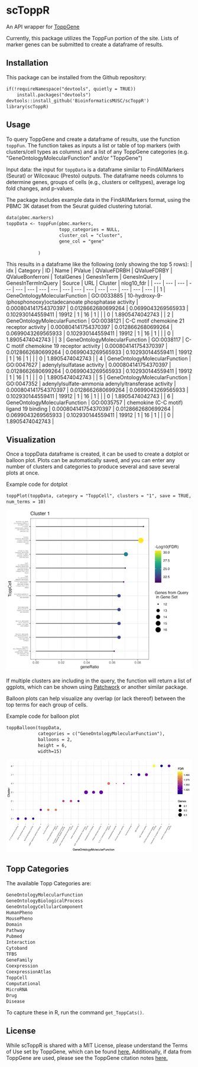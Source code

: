 # scToppR

An API wrapper for [ToppGene](https://toppgene.cchmc.org/)

Currently, this package utilizes the ToppFun portion of the site. Lists of marker genes can be submitted to create a dataframe of results.

## Installation

This package can be installed from the Github repository:

```         
if(!requireNamespace("devtools", quietly = TRUE))
    install.packages("devtools")
devtools::install_github('BioinformaticsMUSC/scToppR')
library(scToppR)
```

## Usage

To query ToppGene and create a dataframe of results, use the function `toppFun`. The function takes as inputs a list or table of top markers (with clusters/cell types as columns) and a list of any ToppGene categories (e.g. "GeneOntologyMolecularFunction" and/or "ToppGene")

Input data: the input for `toppData` is a dataframe similar to FindAllMarkers (Seurat) or Wilcoxauc (Presto) outputs. The dataframe needs columns to determine genes, groups of cells (e.g., clusters or celltypes), average log fold changes, and p-values. 

The package includes example data in the FindAllMarkers format, using the PBMC 3K dataset from the Seurat guided clustering tutorial.

```         
data(pbmc.markers)
toppData <- toppFun(pbmc.markers, 
                    topp_categories = NULL,
                    cluster_col = "cluster",
                    gene_col = "gene"

            )
```

This results in a dataframe like the following (only showing the top 5 rows): 
| idx | Category | ID | Name | PValue | QValueFDRBH | QValueFDRBY | QValueBonferroni | TotalGenes | GenesInTerm | GenesInQuery | GenesInTermInQuery | Source | URL | Cluster | nlog10_fdr |
| --- | --- | --- | --- | --- | --- | --- | --- | --- | --- | --- | --- | --- | --- | --- | --- |
| 1 | GeneOntologyMolecularFunction | GO:0033885 | 10-hydroxy-9-(phosphonooxy)octadecanoate phosphatase activity | 0.000804141754370397 | 0.0128662680699264 | 0.0699043269565933 | 0.102930144559411 | 19912 | 1 | 16 | 1 |   |   | 0 | 1.8905474042743 |
| 2 | GeneOntologyMolecularFunction | GO:0038121 | C-C motif chemokine 21 receptor activity | 0.000804141754370397 | 0.0128662680699264 | 0.0699043269565933 | 0.102930144559411 | 19912 | 1 | 16 | 1 |   |   | 0 | 1.8905474042743 |
| 3 | GeneOntologyMolecularFunction | GO:0038117 | C-C motif chemokine 19 receptor activity | 0.000804141754370397 | 0.0128662680699264 | 0.0699043269565933 | 0.102930144559411 | 19912 | 1 | 16 | 1 |   |   | 0 | 1.8905474042743 |
| 4 | GeneOntologyMolecularFunction | GO:0047627 | adenylylsulfatase activity | 0.000804141754370397 | 0.0128662680699264 | 0.0699043269565933 | 0.102930144559411 | 19912 | 1 | 16 | 1 |   |   | 0 | 1.8905474042743 |
| 5 | GeneOntologyMolecularFunction | GO:0047352 | adenylylsulfate-ammonia adenylyltransferase activity | 0.000804141754370397 | 0.0128662680699264 | 0.0699043269565933 | 0.102930144559411 | 19912 | 1 | 16 | 1 |   |   | 0 | 1.8905474042743 |
| 6 | GeneOntologyMolecularFunction | GO:0035757 | chemokine (C-C motif) ligand 19 binding | 0.000804141754370397 | 0.0128662680699264 | 0.0699043269565933 | 0.102930144559411 | 19912 | 1 | 16 | 1 |   |   | 0 | 1.8905474042743 |

## Visualization

Once a toppData dataframe is created, it can be used to create a dotplot or balloon plot. Plots can be automatically saved, and you can enter any number of clusters and categories to produce several and save several plots at once.

Example code for dotplot

```         
toppPlot(toppData, category = "ToppCell", clusters = "1", save = TRUE, num_terms = 10)
```

![DotPlot of toppData results](/examples/toppplot_example.png)

If multiple clusters are including in the query, the function will return a list of ggplots, which can be shown using [Patchwork](https://patchwork.data-imaginist.com/) or another similar package.

Balloon plots can help visualize any overlap (or lack thereof) between the top terms for each group of cells.

Example code for balloon plot

```
toppBalloon(toppData,
            categories = c("GeneOntologyMolecularFunction"),
            balloons = 2,
            height = 6, 
            width=15)
```

![Balloon plot of toppData results](/examples/balloon_example.png)
## Topp Categories

The available Topp Categories are:

```         
GeneOntologyMolecularFunction
GeneOntologyBiologicalProcess
GeneOntologyCellularComponent
HumanPheno
MousePheno
Domain
Pathway
Pubmed
Interaction
Cytoband
TFBS
GeneFamily
Coexpression
CoexpressionAtlas
ToppCell
Computational
MicroRNA
Drug
Disease
```

To capture these in R, run the command `get_ToppCats()`.

## License
While scToppR is shared with a MIT License, please understand the Terms of Use set by ToppGene, which can be found [here.](https://toppgene.cchmc.org/navigation/termsofuse.jsp) Additionally, if data from ToppGene are used, please see the ToppGene citation notes [here.](https://toppgene.cchmc.org/help/publications.jsp)
